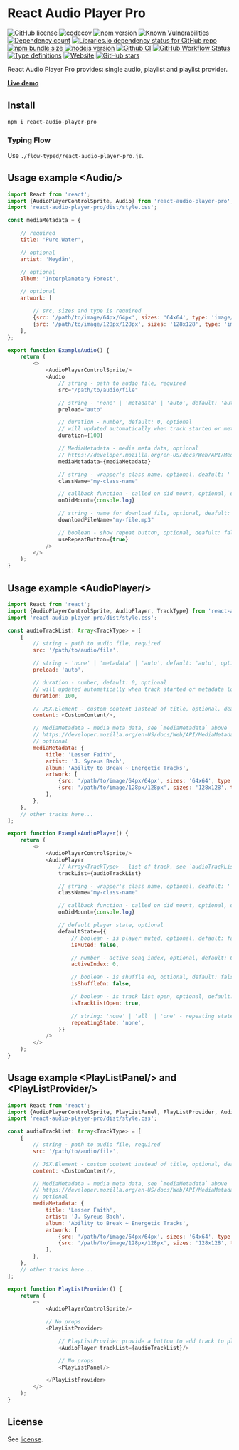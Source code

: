 # React Audio Player Pro

[![GitHub license](https://img.shields.io/npm/l/react-audio-player-pro)](https://github.com/webbestmaster/react-audio-player-pro/blob/master/license)
[![codecov](https://codecov.io/gh/webbestmaster/react-audio-player-pro/branch/master/graph/badge.svg)](https://codecov.io/gh/webbestmaster/react-audio-player-pro)
[![npm version](https://img.shields.io/npm/v/react-audio-player-pro.svg)](https://www.npmjs.com/package/react-audio-player-pro)
[![Known Vulnerabilities](https://snyk.io/test/github/webbestmaster/react-audio-player-pro/badge.svg)](https://snyk.io/test/github/webbestmaster/react-audio-player-pro)
[![Dependency count](https://badgen.net/bundlephobia/dependency-count/react-audio-player-pro)](https://libraries.io/npm/react-audio-player-pro)
[![Libraries.io dependency status for GitHub repo](https://img.shields.io/librariesio/github/webbestmaster/react-audio-player-pro)](https://libraries.io/npm/react-audio-player-pro)
[![npm bundle size](https://img.shields.io/bundlephobia/minzip/react-audio-player-pro)](https://bundlephobia.com/package/react-audio-player-pro)
[![nodejs version](https://img.shields.io/node/v/react-audio-player-pro)](https://nodejs.org/en/docs)
[![Github CI](https://github.com/webbestmaster/react-audio-player-pro/actions/workflows/github-ci.yml/badge.svg)](https://github.com/webbestmaster/react-audio-player-pro/actions/workflows/github-ci.yml)
[![GitHub Workflow Status](https://img.shields.io/github/actions/workflow/status/webbestmaster/react-audio-player-pro/github-ci.yml)](https://github.com/webbestmaster/react-audio-player-pro/actions/workflows/github-ci.yml)
[![Type definitions](https://img.shields.io/npm/types/react-audio-player-pro)](https://www.typescriptlang.org)
[![Website](https://img.shields.io/website?url=https://webbestmaster.github.io/react-audio-player-pro)](https://webbestmaster.github.io/react-audio-player-pro)
[![GitHub stars](https://img.shields.io/github/stars/webbestmaster/react-audio-player-pro?style=social)](https://github.com/webbestmaster/react-audio-player-pro)


React Audio Player Pro provides: single audio, playlist and playlist provider.

**[Live demo](https://webbestmaster.github.io/react-audio-player-pro)**


## Install

```bash
npm i react-audio-player-pro
```


### Typing Flow

Use `./flow-typed/react-audio-player-pro.js`.


## Usage example &lt;Audio/&gt;

```javascript
import React from 'react';
import {AudioPlayerControlSprite, Audio} from 'react-audio-player-pro';
import 'react-audio-player-pro/dist/style.css';

const mediaMetadata = {

    // required
    title: 'Pure Water',

    // optional
    artist: 'Meydän',

    // optional
    album: 'Interplanetary Forest',

    // optional
    artwork: [

        // src, sizes and type is required
        {src: '/path/to/image/64px/64px', sizes: '64x64', type: 'image/png'},
        {src: '/path/to/image/128px/128px', sizes: '128x128', type: 'image/png'},
    ],
};

export function ExampleAudio() {
    return (
        <>
            <AudioPlayerControlSprite/>
            <Audio
                // string - path to audio file, required
                src="/path/to/audio/file"

                // string - 'none' | 'metadata' | 'auto', default: 'auto', optional
                preload="auto"

                // duration - number, default: 0, optional
                // will updated automatically when track started or metadata loaded
                duration={100}

                // MediaMetadata - media meta data, optional
                // https://developer.mozilla.org/en-US/docs/Web/API/MediaMetadata/MediaMetadata
                mediaMetadata={mediaMetadata}

                // string - wrapper's class name, optional, deafult: ''
                className="my-class-name"

                // callback function - called on did mount, optional, default: noop
                onDidMount={console.log}

                // string - name for download file, optional, deafult: <src>
                downloadFileName="my-file.mp3"

                // boolean - show repeat button, optional, deafult: false
                useRepeatButton={true}
            />
        </>
    );
}
```


## Usage example &lt;AudioPlayer/&gt;

```javascript
import React from 'react';
import {AudioPlayerControlSprite, AudioPlayer, TrackType} from 'react-audio-player-pro';
import 'react-audio-player-pro/dist/style.css';

const audioTrackList: Array<TrackType> = [
    {
        // string - path to audio file, required
        src: '/path/to/audio/file',

        // string - 'none' | 'metadata' | 'auto', default: 'auto', optional
        preload: 'auto',

        // duration - number, default: 0, optional
        // will updated automatically when track started or metadata loaded
        duration: 100,

        // JSX.Element - custom content instead of title, optional, deafult: <title> or <src>
        content: <CustomContent/>,

        // MediaMetadata - media meta data, see `mediaMetadata` above
        // https://developer.mozilla.org/en-US/docs/Web/API/MediaMetadata/MediaMetadata
        // optional
        mediaMetadata: {
            title: 'Lesser Faith',
            artist: 'J. Syreus Bach',
            album: 'Ability to Break ~ Energetic Tracks',
            artwork: [
                {src: '/path/to/image/64px/64px', sizes: '64x64', type: 'image/png'},
                {src: '/path/to/image/128px/128px', sizes: '128x128', type: 'image/png'},
            ],
        },
    },
    // other tracks here...
];

export function ExampleAudioPlayer() {
    return (
        <>
            <AudioPlayerControlSprite/>
            <AudioPlayer
                // Array<TrackType> - list of track, see `audioTrackList` above, required
                trackList={audioTrackList}

                // string - wrapper's class name, optional, deafult: ''
                className="my-class-name"

                // callback function - called on did mount, optional, default: noop
                onDidMount={console.log}

                // default player state, optional
                defaultState={{
                    // boolean - is player muted, optional, default: false
                    isMuted: false,

                    // number - active song index, optional, default: 0
                    activeIndex: 0,

                    // boolean - is shuffle on, optional, default: false
                    isShuffleOn: false,

                    // boolean - is track list open, optional, default: true
                    isTrackListOpen: true,

                    // string: 'none' | 'all' | 'one' - repeating state, optional, default: 'none'
                    repeatingState: 'none',
                }}
            />
        </>
    );
}
```

## Usage example &lt;PlayListPanel/&gt; and &lt;PlayListProvider/&gt;

```javascript
import React from 'react';
import {AudioPlayerControlSprite, PlayListPanel, PlayListProvider, AudioPlayer, TrackType} from 'react-audio-player-pro';
import 'react-audio-player-pro/dist/style.css';

const audioTrackList: Array<TrackType> = [
    {
        // string - path to audio file, required
        src: '/path/to/audio/file',

        // JSX.Element - custom content instead of title, optional, deafult: <title> or <src>
        content: <CustomContent/>,

        // MediaMetadata - media meta data, see `mediaMetadata` above
        // https://developer.mozilla.org/en-US/docs/Web/API/MediaMetadata/MediaMetadata
        // optional
        mediaMetadata: {
            title: 'Lesser Faith',
            artist: 'J. Syreus Bach',
            album: 'Ability to Break ~ Energetic Tracks',
            artwork: [
                {src: '/path/to/image/64px/64px', sizes: '64x64', type: 'image/png'},
                {src: '/path/to/image/128px/128px', sizes: '128x128', type: 'image/png'},
            ],
        },
    },
    // other tracks here...
];

export function PlayListProvider() {
    return (
        <>
            <AudioPlayerControlSprite/>

            // No props
            <PlayListProvider>

                // PlayListProvider provide a button to add track to play list
                <AudioPlayer trackList={audioTrackList}/>

                // No props
                <PlayListPanel/>

            </PlayListProvider>
        </>
    );
}
```

## License

See [license](license).
